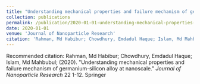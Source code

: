 ```yaml
---
title: "Understanding mechanical properties and failure mechanism of germanium-silicon alloy at nanoscale"
collection: publications
permalink: /publication/2020-01-01-understanding-mechanical-properties-and-failure-mechanism-of-germanium-silicon-alloy-at-nanoscale
date: 2020-01-01
venue: 'Journal of Nanoparticle Research'
citation: 'Rahman, Md Habibur; Chowdhury, Emdadul Haque; Islam, Md Mahbubul; (2020). &quot;Understanding mechanical properties and failure mechanism of germanium-silicon alloy at nanoscale.&quot; <i>Journal of Nanoparticle Research</i> 22 1-12. Springer'
---
```


Recommended citation: Rahman, Md Habibur; Chowdhury, Emdadul Haque; Islam, Md Mahbubul; (2020). "Understanding mechanical properties and failure mechanism of germanium-silicon alloy at nanoscale." <i>Journal of Nanoparticle Research</i> 22 1-12. Springer